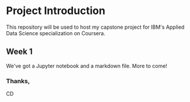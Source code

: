 # Project Introduction

This repository will be used to host my capstone project for IBM's Applied Data Science specialization on Coursera.

## Week 1

We've got a Jupyter notebook and a markdown file. More to come!

### Thanks,
CD
